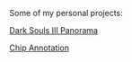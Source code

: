 Some of my personal projects:

[Dark Souls III Panorama](https://misdake.github.io/DS3PanoramaViewer/webgl_panorama_cube.html)

[Chip Annotation](https://misdake.github.io/ChipAnnotationViewer/view.html)
